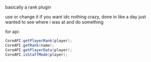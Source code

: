 basically a rank plugin

use or change it if  you want idc
nothing crazy, done in like a day just wanted to see where i was at and do something

for api:

```java
CoreAPI.getPlayerRank(player); 
CoreAPI.getRank(name); 
CoreAPI.getPlayerData(player); 
CoreAPI.isStaffMode(player); 
```
